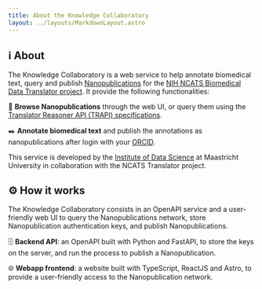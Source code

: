 ```yaml
---
title: About the Knowledge Collaboratory
layout: ../layouts/MarkdownLayout.astro
---
```


## ℹ️ About

The Knowledge Collaboratory is a web service to help annotate biomedical text, query and publish [Nanopublications](https://nanopub.net/) for the [NIH NCATS Biomedical Data Translator project](https://ncats.nih.gov/translator). It provide the following functionalities:

🔎 **Browse Nanopublications** through the web UI, or query them using the [Translator Reasoner API (TRAPI) specifications](https://github.com/NCATSTranslator/ReasonerAPI).

✒️ **Annotate biomedical text** and publish the annotations as nanopublications after login with your [ORCID](https://orcid.org/).

This service is developed by the [Institute of Data Science](https://www.maastrichtuniversity.nl/research/institute-data-science) at Maastricht University in collaboration with the NCATS Translator project.

## ⚙️ How it works

The Knowledge Collaboratory consists in an OpenAPI service and a  user-friendly web UI to query the Nanopublications network, store  Nanopublication authentication keys, and publish Nanopublications.

🗄️ **Backend API**: an OpenAPI built with Python and FastAPI, to store the keys on the server, and run the process to publish a Nanopublication.

🌐 **Webapp frontend**: a website built with TypeScript, ReactJS and Astro, to provide a user-friendly access to the Nanopublication network.